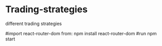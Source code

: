 # Trading-strategies
different trading strategies 

#import react-router-dom from: npm install react-router-dom
#run npm start
